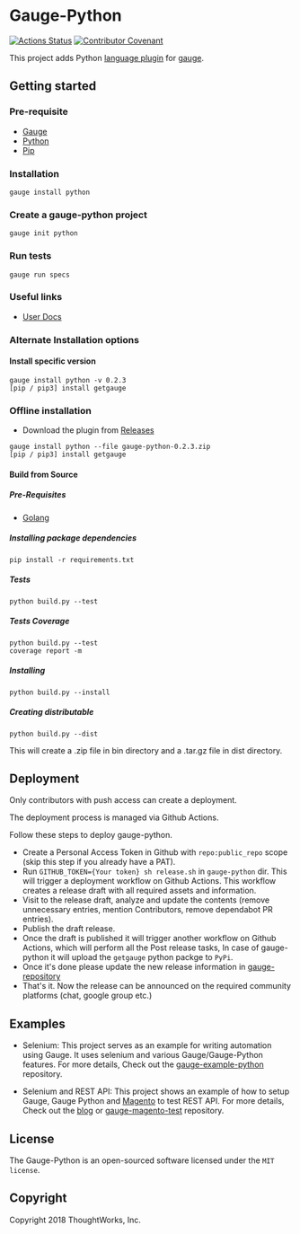 # Gauge-Python

[![Actions Status](https://github.com/getgauge/gauge-python/actions/workflows/tests.yml/badge.svg)](https://github.com/getgauge/gauge-python/actions)
[![Contributor Covenant](https://img.shields.io/badge/Contributor%20Covenant-v1.4%20adopted-ff69b4.svg)](CODE_OF_CONDUCT.md)

This project adds Python [language plugin](https://docs.gauge.org/plugins.html#language-reporting-plugins) for [gauge](http://gauge.org).

## Getting started

### Pre-requisite

- [Gauge](https://gauge.org/index.html)
- [Python](https://www.python.org/)
- [Pip](https://pip.pypa.io/en/stable/)

### Installation

```
gauge install python
```

### Create a gauge-python project

```
gauge init python
```

### Run tests

```
gauge run specs
```

### Useful links

- [User Docs](https://docs.gauge.org)

### Alternate Installation options

#### Install specific version
```
gauge install python -v 0.2.3
[pip / pip3] install getgauge
```

### Offline installation
* Download the plugin from [Releases](https://github.com/getgauge/gauge-python/releases)
```
gauge install python --file gauge-python-0.2.3.zip
[pip / pip3] install getgauge
```

#### Build from Source

##### Pre-Requisites

* [Golang](http://golang.org/)

##### Installing package dependencies
```
pip install -r requirements.txt
```

##### Tests
```
python build.py --test
```

##### Tests Coverage
```
python build.py --test
coverage report -m
```

##### Installing
```
python build.py --install
```

##### Creating distributable
```
python build.py --dist
```

This will create a .zip file in bin directory and a .tar.gz file in dist directory.

## Deployment

Only contributors with push access can create a deployment.

The deployment process is managed via Github Actions.

Follow these steps to deploy gauge-python.

* Create a Personal Access Token in Github with `repo:public_repo` scope (skip this step if you already have a PAT).
* Run `GITHUB_TOKEN={Your token} sh release.sh` in `gauge-python` dir. This will trigger a deployment workflow on Github Actions. This workflow creates a release draft with all required assets and information.
* Visit to the release draft, analyze and update the contents (remove unnecessary entries, mention Contributors, remove dependabot PR entries).
* Publish the draft release.
* Once the draft is published it will trigger another workflow on Github Actions, which will perform all the Post release tasks, In case of gauge-python it will upload the `getgauge` python packge to `PyPi`.
* Once it's done please update the new release information in [gauge-repository](https://github.com/getgauge/gauge-repository/blob/master/python-install.json)
* That's it. Now the release can be announced on the required community platforms (chat, google group etc.)


## Examples

- Selenium: This project serves as an example for writing automation using Gauge. It uses selenium and various Gauge/Gauge-Python features. For more details, Check out the [gauge-example-python](https://github.com/getgauge-examples/python-selenium) repository.

- Selenium and REST API: This project shows an example of how to setup Gauge, Gauge Python and [Magento](https://magento.com/) to test REST API. For more details, Check out the [blog](https://angbaird.com/2016/11/09/selenium-and-rest-api-testing-with-gauge/) or [gauge-magento-test](https://github.com/angb/gauge-magento-test) repository.


## License

The Gauge-Python is an open-sourced software licensed under the `MIT license`.

## Copyright

Copyright 2018 ThoughtWorks, Inc.

